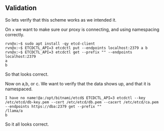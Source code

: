 ## Validation

So lets verify that this scheme works as we intended it.

On `x` we want to make sure our proxy is connecting, and using namespacing correctly.

```
rvn@x:~$ sudo apt install -qy etcd-client
rvn@x:~$ ETCDCTL_API=3 etcdctl put --endpoints localhost:2379 a b
rvn@x:~$ ETCDCTL_API=3 etcdctl get --prefix "" --endpoints localhost:2379
a
b
```

So that looks correct.

Now on a,b, or c.  We want to verify that the data shows up, and that it is namespaced.

```
I have no name!@a:/opt/bitnami/etcd$ ETCDCTL_API=3 etcdctl --key /etc/etcd/db-key.pem --cert /etc/etcd/db.pem --cacert /etc/etcd/ca.pem --endpoints https://dba:2379 get --prefix ""                              
/llama/a
b
```

So it all looks correct.
